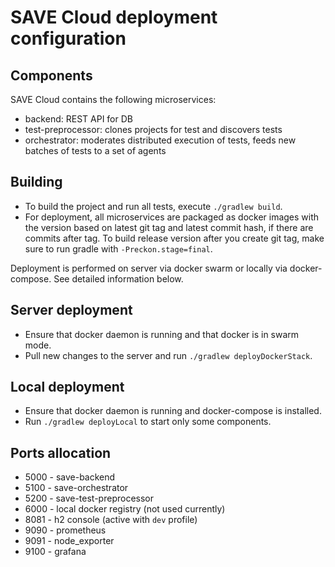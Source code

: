 # SAVE Cloud deployment configuration
## Components
SAVE Cloud contains the following microservices:
* backend: REST API for DB
* test-preprocessor: clones projects for test and discovers tests
* orchestrator: moderates distributed execution of tests, feeds new batches of tests to a set of agents

## Building
* To build the project and run all tests, execute `./gradlew build`.
* For deployment, all microservices are packaged as docker images with the version based on latest git tag and latest commit hash, if there are commits after tag.
To build release version after you create git tag, make sure to run gradle with `-Preckon.stage=final`.

Deployment is performed on server via docker swarm or locally via docker-compose. See detailed information below.

## Server deployment
* Ensure that docker daemon is running and that docker is in swarm mode.
* Pull new changes to the server and run `./gradlew deployDockerStack`.

## Local deployment
* Ensure that docker daemon is running and docker-compose is installed.
* Run `./gradlew deployLocal` to start only some components.

## Ports allocation
* 5000 - save-backend
* 5100 - save-orchestrator
* 5200 - save-test-preprocessor
* 6000 - local docker registry (not used currently)
* 8081 - h2 console (active with `dev` profile)
* 9090 - prometheus
* 9091 - node_exporter
* 9100 - grafana